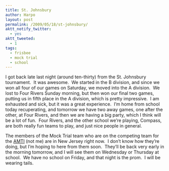 ```yaml
---
title: St. Johnsbury
author: Harpo
layout: post
permalink: /2009/05/18/st-johnsbury/
aktt_notify_twitter:
  - yes
aktt_tweeted:
  - 1
tags:
  - frisbee
  - mock trial
  - school
---
```

I got back late last night (around ten-thirty) from the St. Johnsbury tournament.  It was awesome.  We started in the B division, and since we won all four of our games on Saturday, we moved into the A division.  We lost to Four Rivers Sunday morning, but then won our final two games, putting us in fifth place in the A division, which is pretty impressive.  I am exhausted and sick, but it was a great experience.  I&#8217;m home from school today recuperating, and tomorrow we have two away games, one after the other, at Four Rivers, and then we are having a big party, which I think will be a lot of fun.  Four Rivers, and the other school we&#8217;re playing, Compass, are both really fun teams to play, and just nice people in general.

The members of the Mock Trial team who are on the competing team for the <a href="http://www.njsbf.org/educators-and-students/programs/hs-american-mocktrial.html" target="_blank">AMTI</a> (not me) are in New Jersey right now.  I don&#8217;t know how they&#8217;re doing, but I&#8217;m hoping to here from them soon.  They&#8217;ll be back very early in the morning tomorrow, and I will see them on Wednesday or Thursday at school.  We have no school on Friday, and that night is the prom.  I will be wearing tails.